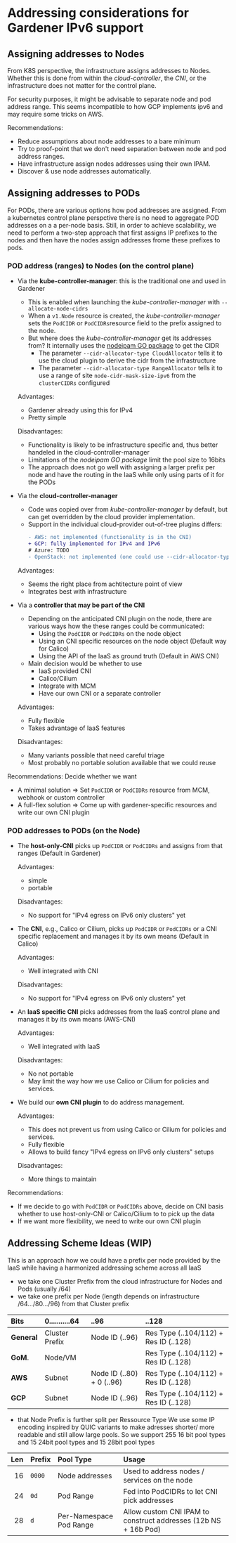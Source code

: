 # Addressing considerations for Gardener IPv6 support

## Assigning addresses to Nodes

From K8S perspective, the infrastructure assigns addresses to Nodes. Whether this is done from within the *cloud-controller*, the *CNI*, or the infrastructure does not matter for the control plane.

For security purposes, it might be advisable to separate node and pod address range.
This seems incompatible to how GCP implements ipv6 and may require some tricks on AWS.

Recommendations:
- Reduce assumptions about node addresses to a bare minimum
- Try to proof-point that we don't need separation between node and pod address ranges.
- Have infrastructure assign nodes addresses using their own IPAM.
- Discover & use node addresses automatically.

## Assigning addresses to PODs

For PODs, there are various options how pod addresses are assigned.
From a kubernetes control plane perspctive there is no need to aggregate POD addresses on a a per-node basis.
Still, in order to achieve scalability, we need to perform a two-step approach that first assigns IP prefixes to the nodes and then have the nodes assign addresses frome these prefixes to pods.

### POD address (ranges) to Nodes (on the control plane)

- Via the **kube-controller-manager**: this is the traditional one and used in Gardener
  - This is enabled when launching the *kube-controller-manager* with  ```--allocate-node-cidrs```
  - When a `v1.Node` resource is created, the *kube-controller-manager* sets the `PodCIDR` or `PodCIDRs`resource field to the prefix assigned to the node.
  - But where does the *kube-controller-manager* get its addresses from? It internally uses the [nodeipam GO package](https://pkg.go.dev/k8s.io/kubernetes/pkg/controller/nodeipam) to get the CIDR
    - The parameter ```--cidr-allocator-type CloudAllocator``` tells it to use the cloud plugin to derive the cidr from the infrastructure
    - The parameter ```--cidr-allocator-type RangeAllocator``` tells it to use a range of site ```node-cidr-mask-size-ipv6``` from the ```clusterCIDRs``` configured

  Advantages:
    - Gardener already using this for IPv4
    - Pretty simple

  Disadvantages:
    - Functionality is likely to be infrastructure specific and, thus better handeled in the cloud-controller-manager
    - Limitations of the *nodeipam GO package* limit the pool size to 16bits
    - The approach does not go well with assigning a larger prefix per node and have the routing in the IaaS while only using parts of it for the PODs

- Via the **cloud-controller-manager**

  - Code was copied over from *kube-controller-manager* by default, but can get overridden by the cloud provider implementation.
  - Support in the individual cloud-provider out-of-tree plugins differs:
    ```diff
    - AWS: not implemented (functionality is in the CNI)
    + GCP: fully implemented for IPv4 and IPv6
    # Azure: TODO
    - OpenStack: not implemented (one could use --cidr-allocator-type RangeAllocator and fix routing)
    ```

  Advantages:
    - Seems the right place from achtitecture point of view
    - Integrates best with infrastructure

- Via a **controller that may be part of the CNI**
  - Depending on the anticipated CNI plugin on the node, there are various ways how the these ranges could be communicated:
    - Using the `PodCIDR` or `PodCIDRs` on the node object
    - Using an CNI specific resources on the node object (Default way for Calico)
    - Using the API of the IaaS as ground truth (Default in AWS CNI)
  - Main decision would be whether to use
    - IaaS provided CNI
    - Calico/Cilium
    - Integrate with MCM
    - Have our own CNI or a separate controller

  Advantages:
   - Fully flexible
   - Takes advantage of IaaS features

  Disadvantages:
   - Many variants possible that need careful triage
   - Most probably no portable solution available that we could reuse

Recommendations: Decide whether we want
  - A minimal solution => Set `PodCIDR` or `PodCIDRs` resource from MCM, webhook or custom controller
  - A full-flex solution => Come up with gardener-specific resources and write our own CNI plugin

### POD addresses to PODs (on the Node)

- The **host-only-CNI** picks up `PodCIDR` or `PodCIDRs` and assigns from that ranges (Default in Gardener)

  Advantages:
  - simple
  - portable

  Disadvantages:
  - No support for "IPv4 egress on IPv6 only clusters" yet

- The **CNI**, e.g., Calico or Cilium, picks up `PodCIDR` or `PodCIDRs` or a CNI specific replacement and manages it by its own means (Default in Calico)

  Advantages:
  - Well integrated with CNI

  Disadvantages:
  - No support for "IPv4 egress on IPv6 only clusters" yet

- An **IaaS specific CNI** picks addresses from the IaaS control plane and manages it by its own means (AWS-CNI)

  Advantages:
  - Well integrated with IaaS

  Disadvantages:
  - No not portable
  - May limit the way how we use Calico or Cilium for policies and services.

- We build our **own CNI plugin** to do address management.

  Advantages:
  - This does not prevent us from using Calico or Cilium for policies and services.
  - Fully flexible
  - Allows to build fancy "IPv4 egress on IPv6 only clusters" setups

  Disadvantages:
  - More things to maintain

Recommendations:
- If we decide to go with `PodCIDR` or `PodCIDRs` above, decide on CNI basis whether to use host-only-CNI or Calico/Cilium to to pick up the data
- If we want more flexibility, we need to write our own CNI plugin


## Addressing Scheme Ideas (WIP)

This is an approach how we could have a prefix per node provided by the IaaS while having a harmonized addressing scheme across all IaaS

- we take one Cluster Prefix from the cloud infrastructure for Nodes and Pods (usually /64)
- we take one prefix per Node (length depends on infrastructure /64.../80.../96) from that Cluster prefix

| **Bits**    | 0...........64 |                      ..96 |                                      ..128 |
| :---------- | :------------- | :------------------------ | :----------------------------------------- |
| **General** | Cluster Prefix | Node ID (..96)            | Res Type (..104/112) + Res ID (..128) |
| **GoM**.    | Node/VM        |                           | Res Type (..104/112) + Res ID (..128) |
| **AWS**     | Subnet         | Node ID (..80) + 0 (..96) | Res Type (..104/112) + Res ID (..128) |
| **GCP**     | Subnet         | Node ID (..96)            | Res Type (..104/112) + Res ID (..128) |

- that Node Prefix is further split per Ressource Type
  We use some IP encoding inspired by QUIC variants to make adresses shorter/ more readable and still
  allow large pools. So we support 255 16 bit pool types and 15 24bit pool types and 15 28bit pool types

| **Len** | **Prefix** | **Pool Type**           | **Usage** |
| ------: | :--------- | :---------------------- | :-------------------------------------------------------------- |
|      16 | `0000`     | Node addresses          | Used to address nodes / services on the node                    |
|      24 | `0d`       | Pod Range       | Fed into PodCIDRs to let CNI pick addresses                     ||
|      28 | `d`        | Per-Namespace Pod Range | Allow custom CNI IPAM to construct addresses (12b NS + 16b Pod) |

